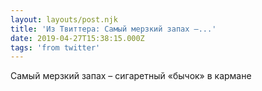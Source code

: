 ```yaml
---
layout: layouts/post.njk
title: 'Из Твиттера: Самый мерзкий запах –...'
date: 2019-04-27T15:38:15.000Z
tags: 'from twitter'
---
```



Самый мерзкий запах – сигаретный «бычок» в кармане
